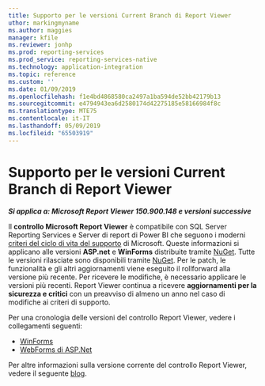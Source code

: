 ```yaml
---
title: Supporto per le versioni Current Branch di Report Viewer
uthor: markingmyname
ms.author: maggies
manager: kfile
ms.reviewer: jonhp
ms.prod: reporting-services
ms.prod_service: reporting-services-native
ms.technology: application-integration
ms.topic: reference
ms.custom: ''
ms.date: 01/09/2019
ms.openlocfilehash: f1e4bd4868580ca2497a1ba594de52bb42179b13
ms.sourcegitcommit: e4794943ea6d2580174d42275185e58166984f8c
ms.translationtype: MTE75
ms.contentlocale: it-IT
ms.lasthandoff: 05/09/2019
ms.locfileid: "65503919"
---
```

# <a name="support-for-report-viewer-current-branch-versions"></a>Supporto per le versioni Current Branch di Report Viewer

**_Si applica a: Microsoft Report Viewer 150.900.148 e versioni successive_**

Il **controllo Microsoft Report Viewer** è compatibile con SQL Server Reporting Services e Server di report di Power BI che seguono i moderni [criteri del ciclo di vita del supporto](https://support.microsoft.com/hub/4095338/microsoft-lifecycle-policy) di Microsoft. Queste informazioni si applicano alle versioni **ASP.net** e **WinForms** distribuite tramite [NuGet](https://www.nuget.org/). Tutte le versioni rilasciate sono disponibili tramite [NuGet](https://www.nuget.org/). Per le patch, le funzionalità e gli altri aggiornamenti viene eseguito il rollforward alla versione più recente. Per ricevere le modifiche, è necessario applicare le versioni più recenti. Report Viewer continua a ricevere **aggiornamenti per la sicurezza e critici** con un preavviso di almeno un anno nel caso di modifiche ai criteri di supporto.

Per una cronologia delle versioni del controllo Report Viewer, vedere i collegamenti seguenti:

- [WinForms](https://www.nuget.org/packages/Microsoft.ReportingServices.ReportViewerControl.Winforms/)
- [WebForms di ASP.Net](https://www.nuget.org/packages/Microsoft.ReportingServices.ReportViewerControl.WebForms/)

Per altre informazioni sulla versione corrente del controllo Report Viewer, vedere il seguente [blog](https://blogs.msdn.microsoft.com/sqlrsteamblog/2016/11/30/report-viewer-2016-control-update-now-available/).